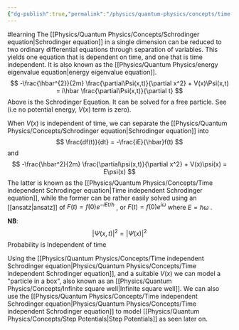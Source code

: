 ```yaml
---
{"dg-publish":true,"permalink":"/physics/quantum-physics/concepts/time-independent-schrodinger-equation/"}
---
```


#learning 
The [[Physics/Quantum Physics/Concepts/Schrodinger equation\|Schrodinger equation]] in a single dimension can be reduced to two ordinary differential equations through separation of variables. This yields one equation that is dependent on time, and one that is time independent. It is also known as the [[Physics/Quantum Physics/energy eigenvalue equation\|energy eigenvalue equation]]. 
$$
-\frac{\hbar^{2}}{2m} \frac{\partial\Psi(x,t)}{\partial x^2} + V(x)\Psi(x,t) = i\hbar  \frac{\partial\Psi(x,t)}{\partial t}
$$
Above is the Schrodinger Equation. It can be solved for a free particle. See  (i.e no potential energy, $V(x)$ term is zero). 

When $V(x)$ is independent of time, we can separate the [[Physics/Quantum Physics/Concepts/Schrodinger equation\|Schrodinger equation]] into 
$$
\frac{df(t)}{dt} = -\frac{iE}{\hbar}f(t)
$$
and
$$
-\frac{\hbar^2}{2m} \frac{\partial\psi(x,t)}{\partial x^2} + V(x)\psi(x) = E\psi(x)
$$
	The latter is known as the [[Physics/Quantum Physics/Concepts/Time independent Schrodinger equation\|Time independent Schrodinger equation]], while the former can be rather easily solved using an [[ansatz\|ansatz]] of $F(t) =f(0)e^{-iEt/\hbar}$ , or $F(t) =f(0)e^{i\omega}$ where $E = \hbar \omega$ . 

**NB**:
$$
|\Psi(x,t)|^2 = |\Psi(x)|^2
$$
Probability is Independent of time

Using the [[Physics/Quantum Physics/Concepts/Time independent Schrodinger equation\|Physics/Quantum Physics/Concepts/Time independent Schrodinger equation]], and a suitable $V(x)$ we can model a "particle in a box", also known as an [[Physics/Quantum Physics/Concepts/Infinite square well\|Infinite square well]]. We can also use the [[Physics/Quantum Physics/Concepts/Time independent Schrodinger equation\|Physics/Quantum Physics/Concepts/Time independent Schrodinger equation]] to model [[Physics/Quantum Physics/Concepts/Step Potentials\|Step Potentials]] as seen later on. 